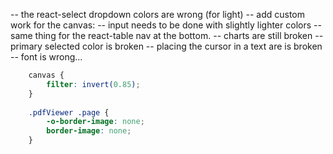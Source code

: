 -- the react-select dropdown colors are wrong (for light)
-- add custom work for the canvas:
-- input needs to be done with slightly lighter colors
    --same thing for the react-table nav at the bottom.
-- charts are still broken
-- primary selected color is broken
-- placing the cursor in a text are is broken
-- font is wrong...


```css    
    canvas {
        filter: invert(0.85);
    }
    
    .pdfViewer .page {
        -o-border-image: none;
        border-image: none;
    }
```
